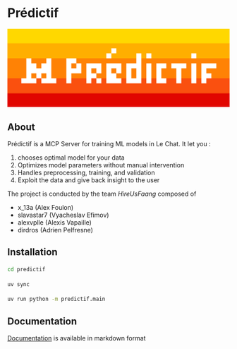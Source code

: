 # Prédictif

![ogo](./logo.png)

## About

Prédictif is a MCP Server for training ML models in Le Chat.
It let you :

1. chooses optimal model for your data
2. Optimizes model parameters without manual intervention
3. Handles preprocessing, training, and validation
4. Exploit the data and give back insight to the user

The project is conducted by the team _HireUsFaang_ composed of

- x_13a (Alex Foulon)
- slavastar7 (Vyacheslav Efimov)
- alexvplle (Alexis Vapaille)
- dirdros (Adrien Pelfresne)

## Installation

```sh
cd predictif

uv sync

uv run python -m predictif.main
```

## Documentation

[Documentation](./docs/) is available in markdown format
